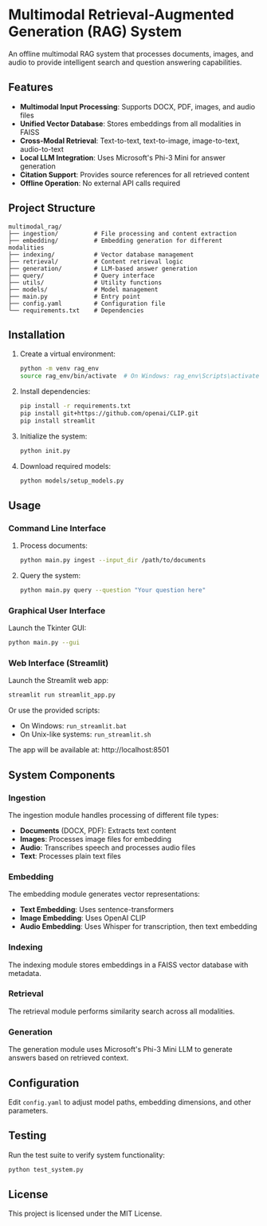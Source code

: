 # Multimodal Retrieval-Augmented Generation (RAG) System

An offline multimodal RAG system that processes documents, images, and audio to provide intelligent search and question answering capabilities.

## Features

- **Multimodal Input Processing**: Supports DOCX, PDF, images, and audio files
- **Unified Vector Database**: Stores embeddings from all modalities in FAISS
- **Cross-Modal Retrieval**: Text-to-text, text-to-image, image-to-text, audio-to-text
- **Local LLM Integration**: Uses Microsoft's Phi-3 Mini for answer generation
- **Citation Support**: Provides source references for all retrieved content
- **Offline Operation**: No external API calls required

## Project Structure

```
multimodal_rag/
├── ingestion/          # File processing and content extraction
├── embedding/          # Embedding generation for different modalities
├── indexing/           # Vector database management
├── retrieval/          # Content retrieval logic
├── generation/         # LLM-based answer generation
├── query/              # Query interface
├── utils/              # Utility functions
├── models/             # Model management
├── main.py             # Entry point
├── config.yaml         # Configuration file
└── requirements.txt    # Dependencies
```

## Installation

1. Create a virtual environment:
   ```bash
   python -m venv rag_env
   source rag_env/bin/activate  # On Windows: rag_env\Scripts\activate
   ```

2. Install dependencies:
   ```bash
   pip install -r requirements.txt
   pip install git+https://github.com/openai/CLIP.git
   pip install streamlit
   ```

3. Initialize the system:
   ```bash
   python init.py
   ```

4. Download required models:
   ```bash
   python models/setup_models.py
   ```

## Usage

### Command Line Interface
1. Process documents:
   ```bash
   python main.py ingest --input_dir /path/to/documents
   ```

2. Query the system:
   ```bash
   python main.py query --question "Your question here"
   ```

### Graphical User Interface
Launch the Tkinter GUI:
```bash
python main.py --gui
```

### Web Interface (Streamlit)
Launch the Streamlit web app:
```bash
streamlit run streamlit_app.py
```

Or use the provided scripts:
- On Windows: `run_streamlit.bat`
- On Unix-like systems: `run_streamlit.sh`

The app will be available at: http://localhost:8501

## System Components

### Ingestion
The ingestion module handles processing of different file types:
- **Documents** (DOCX, PDF): Extracts text content
- **Images**: Processes image files for embedding
- **Audio**: Transcribes speech and processes audio files
- **Text**: Processes plain text files

### Embedding
The embedding module generates vector representations:
- **Text Embedding**: Uses sentence-transformers
- **Image Embedding**: Uses OpenAI CLIP
- **Audio Embedding**: Uses Whisper for transcription, then text embedding

### Indexing
The indexing module stores embeddings in a FAISS vector database with metadata.

### Retrieval
The retrieval module performs similarity search across all modalities.

### Generation
The generation module uses Microsoft's Phi-3 Mini LLM to generate answers based on retrieved context.

## Configuration

Edit `config.yaml` to adjust model paths, embedding dimensions, and other parameters.

## Testing

Run the test suite to verify system functionality:
```bash
python test_system.py
```

## License

This project is licensed under the MIT License.